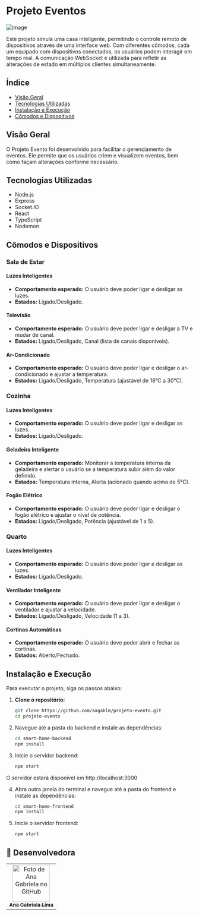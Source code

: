 # Projeto Eventos 

![image](https://github.com/user-attachments/assets/f16acec5-38f7-4d45-8722-dcb5831fe721)


Este projeto simula uma casa inteligente, permitindo o controle remoto de dispositivos através de uma interface web. Com diferentes cômodos, cada um equipado com dispositivos conectados, os usuários podem interagir em tempo real. A comunicação WebSocket é utilizada para refletir as alterações de estado em múltiplos clientes simultaneamente.

## Índice

- [Visão Geral](#visão-geral)
- [Tecnologias Utilizadas](#tecnologias-utilizadas)
- [Instalação e Execução](#cômodos-e-dispositivos)
- [Cômodos e Dispositivos](#instalação-e-execução)

## Visão Geral

O Projeto Evento foi desenvolvido para facilitar o gerenciamento de eventos. Ele permite que os usuários criem e visualizem eventos, bem como façam alterações conforme necessário.

## Tecnologias Utilizadas
- Node.js
- Express
- Socket.IO
- React
- TypeScript
- Nodemon

## Cômodos e Dispositivos

### Sala de Estar

#### Luzes Inteligentes
- **Comportamento esperado:** O usuário deve poder ligar e desligar as luzes.
- **Estados:** Ligado/Desligado.

#### Televisão
- **Comportamento esperado:** O usuário deve poder ligar e desligar a TV e mudar de canal.
- **Estados:** Ligado/Desligado, Canal (lista de canais disponíveis).

#### Ar-Condicionado
- **Comportamento esperado:** O usuário deve poder ligar e desligar o ar-condicionado e ajustar a temperatura.
- **Estados:** Ligado/Desligado, Temperatura (ajustável de 18°C a 30°C).

### Cozinha

#### Luzes Inteligentes
- **Comportamento esperado:** O usuário deve poder ligar e desligar as luzes.
- **Estados:** Ligado/Desligado.

#### Geladeira Inteligente
- **Comportamento esperado:** Monitorar a temperatura interna da geladeira e alertar o usuário se a temperatura subir além do valor definido.
- **Estados:** Temperatura interna, Alerta (acionado quando acima de 5°C).

#### Fogão Elétrico
- **Comportamento esperado:** O usuário deve poder ligar e desligar o fogão elétrico e ajustar o nível de potência.
- **Estados:** Ligado/Desligado, Potência (ajustável de 1 a 5).

### Quarto

#### Luzes Inteligentes
- **Comportamento esperado:** O usuário deve poder ligar e desligar as luzes.
- **Estados:** Ligado/Desligado.

#### Ventilador Inteligente
- **Comportamento esperado:** O usuário deve poder ligar e desligar o ventilador e ajustar a velocidade.
- **Estados:** Ligado/Desligado, Velocidade (1 a 3).

#### Cortinas Automáticas
- **Comportamento esperado:** O usuário deve poder abrir e fechar as cortinas.
- **Estados:** Aberto/Fechado.

## Instalação e Execução

Para executar o projeto, siga os passos abaixo:

1. **Clone o repositório:**

   ```bash
   git clone https://github.com/aagablm/projeto-evento.git
   cd projeto-evento


2. Navegue até a pasta do backend e instale as dependências:

   ```bash
   cd smart-home-backend
   npm install

3. Inicie o servidor backend:
   ```bash
   npm start

O servidor estará disponível em http://localhost:3000 

4. Abra outra janela do terminal e navegue até a pasta do frontend e instale as dependências:
   ```bash
   cd smart-home-frontend
   npm install

5. Inicie o servidor frontend:
   ```bash
   npm start
   
## 🤝 Desenvolvedora

<table>
  <tr>
    <td align="center">
      <a href="https://github.com/aagablm" title="Ana Gabriela Lima">
        <img src="https://avatars.githubusercontent.com/u/97294208?v=4" width="100px;" alt="Foto de Ana Gabriela no GitHub"/><br>
        <sub>
          <b>Ana Gabriela Lima</b>
        </sub>
      </a>
